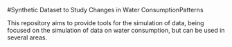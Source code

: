 #Synthetic Dataset to Study Changes in Water ConsumptionPatterns

This repository aims to provide tools for the simulation of data, being focused on the simulation of data on water consumption, but can be used in several areas.
